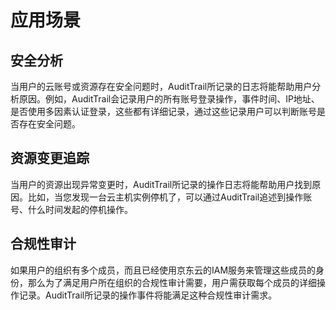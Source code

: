 # 应用场景

## 安全分析

当用户的云账号或资源存在安全问题时，AuditTrail所记录的日志将能帮助用户分析原因。例如，AuditTrail会记录用户的所有账号登录操作，事件时间、IP地址、是否使用多因素认证登录，这些都有详细记录，通过这些记录用户可以判断账号是否存在安全问题。
## 资源变更追踪

当用户的资源出现异常变更时，AuditTrail所记录的操作日志将能帮助用户找到原因。比如，当您发现一台云主机实例停机了，可以通过AuditTrail追述到操作账号、什么时间发起的停机操作。
## 合规性审计

如果用户的组织有多个成员，而且已经使用京东云的IAM服务来管理这些成员的身份，那么为了满足用户所在组织的合规性审计需要，用户需获取每个成员的详细操作记录。AuditTrail所记录的操作事件将能满足这种合规性审计需求。
